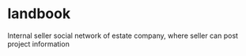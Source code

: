 # landbook
Internal seller social network of estate company, where seller can post project information
